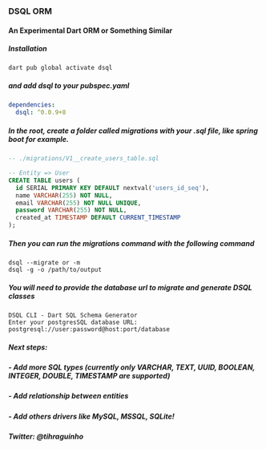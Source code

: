 ### DSQL ORM

#### An Experimental Dart ORM or Something Similar

##### Installation

```shell
dart pub global activate dsql
```

##### and add dsql to your pubspec.yaml

```yaml
dependencies:
  dsql: ^0.0.9+8
```

##### In the root, create a folder called migrations with your .sql file, like spring boot for example.

```sql
-- ./migrations/V1__create_users_table.sql

-- Entity => User
CREATE TABLE users (
  id SERIAL PRIMARY KEY DEFAULT nextval('users_id_seq'),
  name VARCHAR(255) NOT NULL,
  email VARCHAR(255) NOT NULL UNIQUE,
  password VARCHAR(255) NOT NULL,
  created_at TIMESTAMP DEFAULT CURRENT_TIMESTAMP
);
```

##### Then you can run the migrations command with the following command

```
dsql --migrate or -m
dsql -g -o /path/to/output
```
##### You will need to provide the database url to migrate and generate DSQL classes

```shell
DSQL CLI - Dart SQL Schema Generator
Enter your postgresSQL database URL: postgresql://user:password@host:port/database
```

##### Next steps:

##### - Add more SQL types (currently only VARCHAR, TEXT, UUID, BOOLEAN, INTEGER, DOUBLE, TIMESTAMP are supported)
##### - Add relationship between entities
##### - Add others drivers like MySQL, MSSQL, SQLite!

##### Twitter: @tihraguinho

